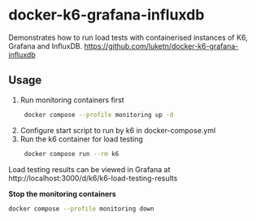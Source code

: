 # docker-k6-grafana-influxdb
Demonstrates how to run load tests with containerised instances of K6, Grafana and InfluxDB.
https://github.com/luketn/docker-k6-grafana-influxdb



## Usage
1. Run monitoring containers first
   ```sh
    docker compose --profile monitoring up -d
   ```
2. Configure start script to run by k6 in docker-compose.yml
3. Run the k6 container for load testing
   ```sh
    docker compose run --rm k6
   ```

Load testing results can be viewed in Grafana at http://localhost:3000/d/k6/k6-load-testing-results

**Stop the monitoring containers**
```sh
docker compose --profile monitoring down
```